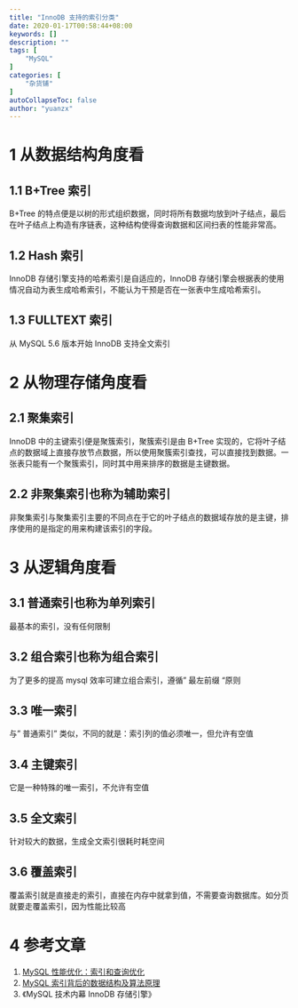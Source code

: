 ```yaml
---
title: "InnoDB 支持的索引分类"
date: 2020-01-17T00:58:44+08:00
keywords: []
description: ""
tags: [
    "MySQL"
]
categories: [
    "杂货铺"
]
autoCollapseToc: false
author: "yuanzx"
---
```


# 1 从数据结构角度看

## 1.1 B+Tree 索引

B+Tree 的特点便是以树的形式组织数据，同时将所有数据均放到叶子结点，最后在叶子结点上构造有序链表，这种结构使得查询数据和区间扫表的性能非常高。

## 1.2 Hash 索引

InnoDB 存储引擎支持的哈希索引是自适应的，InnoDB 存储引擎会根据表的使用情况自动为表生成哈希索引，不能认为干预是否在一张表中生成哈希索引。

## 1.3 FULLTEXT 索引

从 MySQL 5.6 版本开始 InnoDB 支持全文索引

# 2 从物理存储角度看

## 2.1 聚集索引

InnoDB 中的主键索引便是聚簇索引，聚簇索引是由 B+Tree 实现的，它将叶子结点的数据域上直接存放节点数据，所以使用聚簇索引查找，可以直接找到数据。一张表只能有一个聚簇索引，同时其中用来排序的数据是主键数据。

## 2.2 非聚集索引也称为辅助索引

非聚集索引与聚集索引主要的不同点在于它的叶子结点的数据域存放的是主键，排序使用的是指定的用来构建该索引的字段。

# 3 从逻辑角度看

## 3.1 普通索引也称为单列索引

最基本的索引，没有任何限制

## 3.2 组合索引也称为组合索引

为了更多的提高 mysql 效率可建立组合索引，遵循” 最左前缀 “原则

## 3.3 唯一索引

与” 普通索引” 类似，不同的就是：索引列的值必须唯一，但允许有空值

## 3.4 主键索引

它是一种特殊的唯一索引，不允许有空值

## 3.5 全文索引

针对较大的数据，生成全文索引很耗时耗空间

## 3.6 覆盖索引

覆盖索引就是直接走的索引，直接在内存中就拿到值，不需要查询数据库。如分页就要走覆盖索引，因为性能比较高

# 4 参考文章

1. [MySQL 性能优化：索引和查询优化](https://mp.weixin.qq.com/s?__biz=MzU5NTAzNjM0Mw==&mid=2247484758&idx=2&sn=ff12615031ba474df89132d204d970a9&chksm=fe79548ec90edd9892c50cdbdf967e0060df3175efc4a858ff406bddbb4089316238e4b1b33a&scene=21#wechat_redirect)
2. [MySQL 索引背后的数据结构及算法原理](http://blog.codinglabs.org/articles/theory-of-mysql-index.html)
3. 《MySQL 技术内幕 InnoDB 存储引擎》